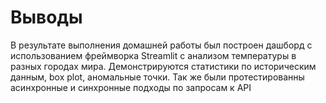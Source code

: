 # Выводы
В результате выполнения домашней работы был построен дашборд с использованием фреймворка Streamlit с анализом температуры в разных городах мира. Демонстрируются статистики по историческим данным, box plot, аномальные точки. Так же были протестированны асинхронные и синхронные подходы по запросам к API 